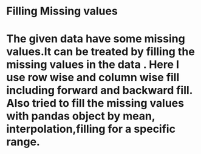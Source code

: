 
# Filling Missing values
# The given data have some missing values.It can be treated by filling the missing values in the data . Here I use row wise and column wise fill including forward and backward fill. Also tried to fill the missing values with pandas object by mean, interpolation,filling for a specific range.
